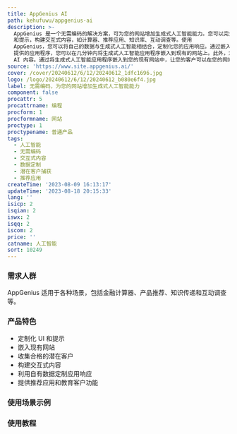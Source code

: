 ```yaml
---
title: AppGenius AI
path: kehufuwu/appgenius-ai
description: >-
  AppGenius 是一个无需编码的解决方案，可为您的网站增加生成式人工智能能力。您可以完全自定义 UI
  和提示，构建交互式内容，如计算器、推荐应用、知识库、互动调查等。使用
  AppGenius，您可以将自己的数据与生成式人工智能相结合，定制化您的应用响应。通过嵌入 AppGenius
  提供的应用程序，您可以在几分钟内将生成式人工智能应用程序嵌入到现有的网站上。此外，您还可以利用 AI 应用程序捕获合格的潜在客户，并为潜在客户提供有吸引力的
  AI 内容。通过将生成式人工智能应用程序嵌入到您的现有网站中，让您的客户可以在您的网站上与 AI 应用程序进行互动，推荐产品、提供咨询建议以及教育客户。
source: 'https://www.site.appgenius.ai/'
cover: /cover/20240612/6/12/20240612_1dfc1696.jpg
logo: /logo/20240612/6/12/20240612_b080e6f4.jpg
label: 无需编码，为您的网站增加生成式人工智能能力
component: false
procattr: 5
procattrname: 编程
procform: 1
procformname: 网站
proctype: 1
proctypename: 普通产品
tags:
  - 人工智能
  - 无需编码
  - 交互式内容
  - 数据定制
  - 潜在客户捕获
  - 推荐应用
createTime: '2023-08-09 16:13:17'
updateTime: '2023-08-18 20:15:33'
lang: ''
isicp: 2
isqian: 2
iswx: 2
isqq: 2
iscom: 2
price: ''
catname: 人工智能
sort: 10249
---
```




### 需求人群
AppGenius 适用于各种场景，包括金融计算器、产品推荐、知识传递和互动调查等。

### 产品特色
- 定制化 UI 和提示
- 嵌入现有网站
- 收集合格的潜在客户
- 构建交互式内容
- 利用自有数据定制应用响应
- 提供推荐应用和教育客户功能

### 使用场景示例


### 使用教程


  
